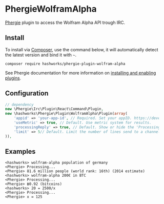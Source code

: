 # PhergieWolframAlpha

[Phergie](http://github.com/phergie/phergie-irc-bot-react/) plugin to access the Wolfram Alpha API trough IRC.

## Install

To install via [Composer](http://getcomposer.org/), use the command below, it will automatically detect the latest version and bind it with `~`.

```
composer require hashworks/phergie-plugin-wolfram-alpha
```

See Phergie documentation for more information on
[installing and enabling plugins](https://github.com/phergie/phergie-irc-bot-react/wiki/Usage#plugins).

## Configuration

```php
// dependency
new \Phergie\Irc\Plugin\React\Command\Plugin,
new \hashworks\Phergie\Plugin\WolframAlpha\Plugin(array(
    'appid' => 'your-app-id', // Required. Set your appID. https://developer.wolframalpha.com/portal/apisignup.html
    'useMetric' => true, // Default. Use metric system for results.
    'processingReply' => true, // Default. Show or hide the 'Processing ...' reply.
    'limit' => 5// Default. Limit the number of lines send to a channel or user.
)),
```

## Examples

```
<hashworks> wolfram-alpha population of germany
<Phergie> Processing...
<Phergie> 81.6 million people (world rank: 16th) (2014 estimate)
<hashworks> wolfram-alpha 200€ in BTC
<Phergie> Processing...
<Phergie> ฿0.92 (bitcoins)
<hashworks> 20 = 2500/x
<Phergie> Processing...
<Phergie> x = 125
```
